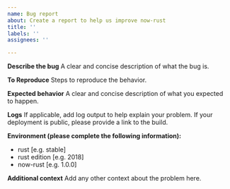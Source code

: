 ```yaml
---
name: Bug report
about: Create a report to help us improve now-rust
title: ''
labels: ''
assignees: ''

---
```


**Describe the bug**
A clear and concise description of what the bug is.

**To Reproduce**
Steps to reproduce the behavior.

**Expected behavior**
A clear and concise description of what you expected to happen.

**Logs**
If applicable, add log output to help explain your problem. If your deployment is public, please provide a link to the build.

**Environment (please complete the following information):**
 - rust [e.g. stable]
 - rust edition [e.g. 2018]
 - now-rust [e.g. 1.0.0]

**Additional context**
Add any other context about the problem here.

